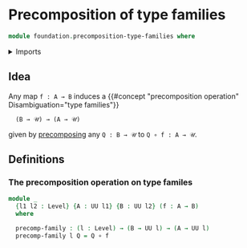 # Precomposition of type families

```agda
module foundation.precomposition-type-families where
```

<details><summary>Imports</summary>

```agda
open import foundation.universe-levels

open import foundation-core.function-types
```

</details>

## Idea

Any map `f : A → B` induces a
{{#concept "precomposition operation" Disambiguation="type families"}}

```text
  (B → 𝒰) → (A → 𝒰)
```

given by [precomposing](foundation-core.precomposition-functions.md) any
`Q : B → 𝒰` to `Q ∘ f : A → 𝒰`.

## Definitions

### The precomposition operation on type familes

```agda
module _
  {l1 l2 : Level} {A : UU l1} {B : UU l2} (f : A → B)
  where

  precomp-family : (l : Level) → (B → UU l) → (A → UU l)
  precomp-family l Q = Q ∘ f
```
